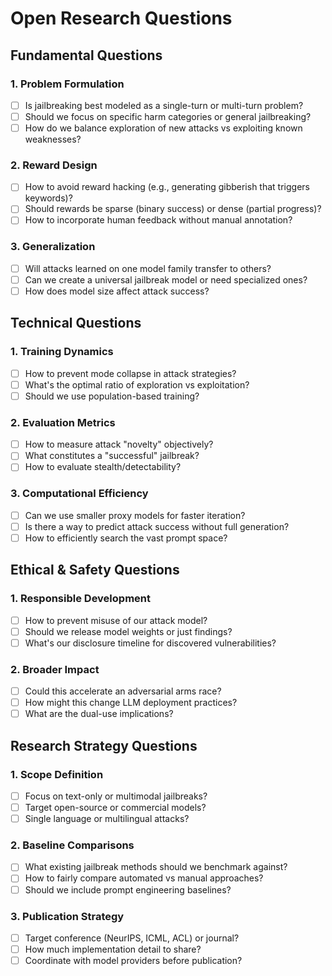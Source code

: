 # Open Research Questions

## Fundamental Questions

### 1. Problem Formulation
- [ ] Is jailbreaking best modeled as a single-turn or multi-turn problem?
- [ ] Should we focus on specific harm categories or general jailbreaking?
- [ ] How do we balance exploration of new attacks vs exploiting known weaknesses?

### 2. Reward Design
- [ ] How to avoid reward hacking (e.g., generating gibberish that triggers keywords)?
- [ ] Should rewards be sparse (binary success) or dense (partial progress)?
- [ ] How to incorporate human feedback without manual annotation?

### 3. Generalization
- [ ] Will attacks learned on one model family transfer to others?
- [ ] Can we create a universal jailbreak model or need specialized ones?
- [ ] How does model size affect attack success?

## Technical Questions

### 1. Training Dynamics
- [ ] How to prevent mode collapse in attack strategies?
- [ ] What's the optimal ratio of exploration vs exploitation?
- [ ] Should we use population-based training?

### 2. Evaluation Metrics
- [ ] How to measure attack "novelty" objectively?
- [ ] What constitutes a "successful" jailbreak?
- [ ] How to evaluate stealth/detectability?

### 3. Computational Efficiency
- [ ] Can we use smaller proxy models for faster iteration?
- [ ] Is there a way to predict attack success without full generation?
- [ ] How to efficiently search the vast prompt space?

## Ethical & Safety Questions

### 1. Responsible Development
- [ ] How to prevent misuse of our attack model?
- [ ] Should we release model weights or just findings?
- [ ] What's our disclosure timeline for discovered vulnerabilities?

### 2. Broader Impact
- [ ] Could this accelerate an adversarial arms race?
- [ ] How might this change LLM deployment practices?
- [ ] What are the dual-use implications?

## Research Strategy Questions

### 1. Scope Definition
- [ ] Focus on text-only or multimodal jailbreaks?
- [ ] Target open-source or commercial models?
- [ ] Single language or multilingual attacks?

### 2. Baseline Comparisons
- [ ] What existing jailbreak methods should we benchmark against?
- [ ] How to fairly compare automated vs manual approaches?
- [ ] Should we include prompt engineering baselines?

### 3. Publication Strategy
- [ ] Target conference (NeurIPS, ICML, ACL) or journal?
- [ ] How much implementation detail to share?
- [ ] Coordinate with model providers before publication?